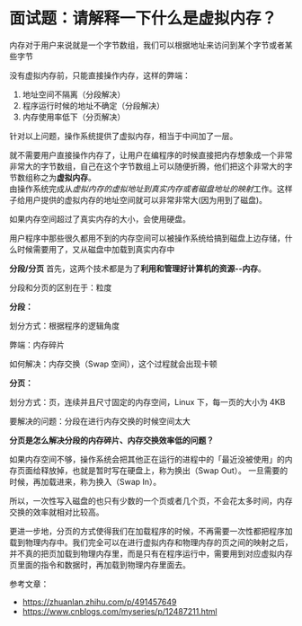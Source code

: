 # 面试题：请解释一下什么是虚拟内存？
内存对于用户来说就是一个字节数组，我们可以根据地址来访问到某个字节或者某些字节

没有虚拟内存前，只能直接操作内存，这样的弊端：
1. 地址空间不隔离（分段解决）
2. 程序运行时候的地址不确定（分段解决）
3. 内存使用率低下（分页解决）

针对以上问题，操作系统提供了虚拟内存，相当于中间加了一层。

就不需要用户直接操作内存了，让用户在编程序的时候直接把内存想象成一个非常非常大的字节数组，自己在这个字节数组上可以随便折腾，他们把这个非常大的字节数组称之为**虚拟内存**。</br>
由操作系统完成从*虚拟内存的虚拟地址到真实内存或者磁盘地址的映射*工作。这样子给用户提供的虚拟内存的地址空间就可以非常非常大(因为用到了磁盘)。

如果内存空间超过了真实内存的大小，会使用硬盘。

用户程序中那些很久都用不到的内存空间可以被操作系统给搞到磁盘上边存储，什么时候需要用了，又从磁盘中加载到真实内存中

**分段/分页**
首先，这两个技术都是为了**利用和管理好计算机的资源--内存**。

分段和分页的区别在于：粒度


**分段：**

划分方式：根据程序的逻辑角度

弊端：内存碎片

如何解决：内存交换（Swap 空间），这个过程就会出现卡顿

**分页：**

划分方式：页，连续并且尺寸固定的内存空间，Linux 下，每一页的大小为 4KB

要解决的问题：分段在进行内存交换的时候空间太大



**分页是怎么解决分段的内存碎片、内存交换效率低的问题？**

如果内存空间不够，操作系统会把其他正在运行的进程中的「最近没被使用」的内存页面给释放掉，也就是暂时写在硬盘上，称为换出（Swap Out）。
一旦需要的时候，再加载进来，称为换入（Swap In）。

所以，一次性写入磁盘的也只有少数的一个页或者几个页，不会花太多时间，内存交换的效率就相对比较高。

更进一步地，分页的方式使得我们在加载程序的时候，不再需要一次性都把程序加载到物理内存中。我们完全可以在进行虚拟内存和物理内存的页之间的映射之后，
并不真的把页加载到物理内存里，而是只有在程序运行中，需要用到对应虚拟内存页里面的指令和数据时，再加载到物理内存里面去。


参考文章：
- https://zhuanlan.zhihu.com/p/491457649
- https://www.cnblogs.com/myseries/p/12487211.html
